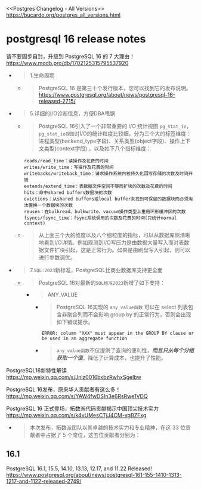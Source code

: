 
<<Postgres Changelog - All Versions>> https://bucardo.org/postgres_all_versions.html

# postgresql 16 release notes

请不要固步自封，升级到 PostgreSQL 16 的 7 大理由！ https://www.modb.pro/db/1702125315795537920
- > 1.生命周期
  * > PostgreSQL 16 是第三十个发行版本，您可以找到它的发布说明。 https://www.postgresql.org/about/news/postgresql-16-released-2715/
- > 5.详细的I/O诊断信息，方便DBA甩锅
  * > PostgreSQL 16引入了一个非常重要的 I/O 统计视图 `pg_stat_io`，`pg_stat_io视图`对I/O的统计粒度比较细，分为三个大的标签维度：进程类型(backend_type字段)、关系类型(object字段)、操作上下文类型(context字段) ，以及如下八个指标维度：
    ```
    reads/read_time：读操作及花费的时间
    writes/write_time：写操作及花费的时间
    writebacks/writeback_time：请求操作系统内核持久化回写存储的次数及时间开销
    extends/extend_time：表数据文件空间不够而扩块的次数及花费的时间
    hits：命中shared buffers数据块的次数
    evictions：从shared buffers或local buffer未找到可保留的数据块而必须淘汰置换一个数据块的次数
    reuses：在bulkread、bulkwrite、vacuum操作类型上重用环形缓冲区的次数
    fsyncs/fsync_time：fsync系统调用的次数及花费的时间(只统计normal context)
    ```
  * > 从上面三个大的维度以及八个细粒度的指标，可以从数据库侧清晰地看到I/O详情。例如观测到I/O写压力是由数据大量写入而对表数据文件扩块引起，这是正常行为。如果是由刷盘写入引起，则可以进行参数调优。
- > 7.`SQL:2023`新标准，PostgreSQL比商业数据库支持更全面
  * > PostgreSQL 16对最新的`SQL标准2023`新增了如下支持：
    + > ANY_VALUE
      - > PostgreSQL 16实现的 `any_value函数` 可以在 select 列表包含非聚合列而不会影响 group by 的正常行为，否则会出现如下错误提示。
        ```console
        ERROR: column "XXX" must appear in the GROUP BY clause or be used in an aggregate function
        ```
      - > `any_value函数`不仅提供了查询的便利性，***而且只从每个分组获取一个值***，降低了计算成本，也提升了性能。

PostgreSQL16新特性解读 https://mp.weixin.qq.com/s/Jniz0016bxbzRwhxSgeIbw

PostgreSQL 16发布，原来华人贡献者有这么多！ https://mp.weixin.qq.com/s/YAW4fwDSIn3e6RsRwe1VDQ

PostgreSQL 16 正式登场，拓数派代码贡献揭示中国顶尖技术实力 https://mp.weixin.qq.com/s/k4vUMesCTjJ4CM-vgBZFxg
- > 本次发布，拓数派团队以其卓越的技术实力和专业精神，在这 33 位贡献者中占据了 5 个席位，这五位贡献者分别为：

## 16.1

PostgreSQL 16.1, 15.5, 14.10, 13.13, 12.17, and 11.22 Released! https://www.postgresql.org/about/news/postgresql-161-155-1410-1313-1217-and-1122-released-2749/
